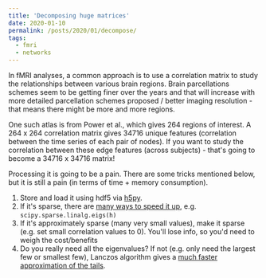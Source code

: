 ```yaml
---
title: 'Decomposing huge matrices'
date: 2020-01-10
permalink: /posts/2020/01/decompose/
tags:
  - fmri
  - networks
---
```


In fMRI analyses, a common approach is to use a correlation matrix to study the relationships between various brain regions. Brain parcellations schemes seem to be getting finer over the years and that will increase with more detailed parcellation schemes proposed / better imaging resolution - that means there might be more and more regions. 

One such atlas is from Power et al., which gives 264 regions of interest. A 264 x 264 correlation matrix gives 34716 unique features (correlation between the time series of each pair of nodes). If you want to study the correlation between these edge features (across subjects) - that's going to become a 34716 x 34716 matrix!

Processing it is going to be a pain. There are some tricks mentioned below, but it is still a pain (in terms of time + memory consumption).

1. Store and load it using hdf5 via [h5py](http://docs.h5py.org/en/stable/quick.html).
2. If it's sparse, there are [many ways to speed it up](https://docs.scipy.org/doc/scipy/reference/sparse.linalg.html), e.g. `scipy.sparse.linalg.eigs(h)`
3. If it's approximately sparse (many very small values), make it sparse (e.g. set small correlation values to 0).
    You'll lose info, so you'd need to weigh the cost/benefits
4. Do you really need all the eigenvalues? 
    If not (e.g. only need the largest few or smallest few), Lanczos algorithm gives a [much faster approximation of the tails](https://scicomp.stackexchange.com/questions/23536/quality-of-eigenvalue-approximation-in-lanczos-method). 
